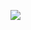 [![](https://jitpack.io/v/mpclipboard/mpclipboard-android.svg)](https://jitpack.io/#mpclipboard/mpclipboard-android)
